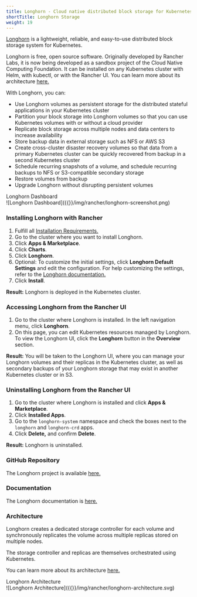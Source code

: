 ```yaml
---
title: Longhorn - Cloud native distributed block storage for Kubernetes
shortTitle: Longhorn Storage
weight: 19
---
```


[Longhorn](https://longhorn.io/) is a lightweight, reliable, and easy-to-use distributed block storage system for Kubernetes.

Longhorn is free, open source software. Originally developed by Rancher Labs, it is now being developed as a sandbox project of the Cloud Native Computing Foundation. It can be installed on any Kubernetes cluster with Helm, with kubectl, or with the Rancher UI. You can learn more about its architecture [here.](https://longhorn.io/docs/latest/concepts/)

With Longhorn, you can:

- Use Longhorn volumes as persistent storage for the distributed stateful applications in your Kubernetes cluster
- Partition your block storage into Longhorn volumes so that you can use Kubernetes volumes with or without a cloud provider
- Replicate block storage across multiple nodes and data centers to increase availability
- Store backup data in external storage such as NFS or AWS S3
- Create cross-cluster disaster recovery volumes so that data from a primary Kubernetes cluster can be quickly recovered from backup in a second Kubernetes cluster
- Schedule recurring snapshots of a volume, and schedule recurring backups to NFS or S3-compatible secondary storage
- Restore volumes from backup
- Upgrade Longhorn without disrupting persistent volumes

<figcaption>Longhorn Dashboard</figcaption>
![Longhorn Dashboard]({{<baseurl>}}/img/rancher/longhorn-screenshot.png)

### Installing Longhorn with Rancher

1. Fulfill all [Installation Requirements.](https://longhorn.io/docs/latest/deploy/install/#installation-requirements)
1. Go to the cluster where you want to install Longhorn.
1. Click **Apps & Marketplace**.
1. Click **Charts**.
1. Click **Longhorn**.
1. Optional: To customize the initial settings, click **Longhorn Default Settings** and edit the configuration. For help customizing the settings, refer to the [Longhorn documentation.](https://longhorn.io/docs/latest/references/settings/)
1. Click **Install**.

**Result:** Longhorn is deployed in the Kubernetes cluster.

### Accessing Longhorn from the Rancher UI

1. Go to the cluster where Longhorn is installed. In the left navigation menu, click **Longhorn**.
1. On this page, you can edit Kubernetes resources managed by Longhorn. To view the Longhorn UI, click the **Longhorn** button in the **Overview** section.

**Result:** You will be taken to the Longhorn UI, where you can manage your Longhorn volumes and their replicas in the Kubernetes cluster, as well as secondary backups of your Longhorn storage that may exist in another Kubernetes cluster or in S3.

### Uninstalling Longhorn from the Rancher UI

1. Go to the cluster where Longhorn is installed and click **Apps & Marketplace**.
1. Click **Installed Apps**.
1. Go to the `longhorn-system` namespace and check the boxes next to the `longhorn` and `longhorn-crd` apps.
1. Click **Delete,** and confirm **Delete**.

**Result:** Longhorn is uninstalled.

### GitHub Repository

The Longhorn project is available [here.](https://github.com/longhorn/longhorn)

### Documentation

The Longhorn documentation is [here.](https://longhorn.io/docs/)

### Architecture

Longhorn creates a dedicated storage controller for each volume and synchronously replicates the volume across multiple replicas stored on multiple nodes.

The storage controller and replicas are themselves orchestrated using Kubernetes.

You can learn more about its architecture [here.](https://longhorn.io/docs/latest/concepts/)

<figcaption>Longhorn Architecture</figcaption>
![Longhorn Architecture]({{<baseurl>}}/img/rancher/longhorn-architecture.svg)
